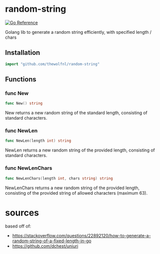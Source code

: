 # random-string
[![Go Reference](https://pkg.go.dev/badge/github.com/thewolfnl/random-string.svg)](https://pkg.go.dev/github.com/thewolfnl/random-string)

Golang lib to generate a random string efficiently, with specified length / chars

Installation
---------

```go
import "github.com/thewolfnl/random-string"
```

Functions
---------

### func New

```go
func New() string
```

New returns a new random string of the standard length, consisting of
standard characters.

### func NewLen

```go
func NewLen(length int) string
```

NewLen returns a new random string of the provided length, consisting of
standard characters.

### func NewLenChars

```go
func NewLenChars(length int, chars string) string
```

NewLenChars returns a new random string of the provided length, consisting
of the provided string of allowed characters (maximum 63).

# sources
based off of:
- https://stackoverflow.com/questions/22892120/how-to-generate-a-random-string-of-a-fixed-length-in-go
- https://github.com/dchest/uniuri